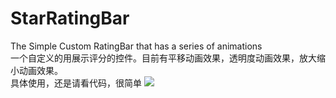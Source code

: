 # StarRatingBar
The Simple Custom RatingBar that has a series of animations<br>
一个自定义的用展示评分的控件。目前有平移动画效果，透明度动画效果，放大缩小动画效果。<br>
具体使用，还是请看代码，很简单
![](https://github.com/gcgongchao/StarRatingBar/blob/master/gif/LStarRatingBar.gif)
